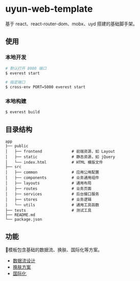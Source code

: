 # uyun-web-template

基于 react、react-router-dom、mobx、uyd 搭建的基础脚手架。

## 使用

### 本地开发

``` bash
# 默认打开 8000 端口
$ everest start

# 指定端口
$ cross-env PORT=5000 everest start
```

### 本地构建

``` bash
$ everest build
```

## 目录结构

```
app
├── public
│   ├── frontend             # 前端资源，如 Layout
│   ├── static               # 静态资源，如 jQuery
│   └── index.html           # HTML 模版文件
├── src
│   ├── common               # 应用公用配置
│   ├── components           # 业务通用组件
│   ├── layouts              # 通用布局
│   ├── routes               # 业务页面
│   ├── services             # 后台接口服务
│   ├── stores               # 业务逻辑
│   └── utils                # 通用工具函数
├── tests                    # 测试工具
├── README.md
└── package.json
```

## 功能

模板包含基础的数据流、换肤、国际化等方案。

- [数据流设计](http://view.uyundev.cn/docs/scaffold/mobx-pratice-cn)  
- [换肤方案](http://npm.uyundev.cn/package/@uyun/everest-styles) 
- [国际化](http://npm.uyundev.cn/package/@uyun/everest-i18n)
